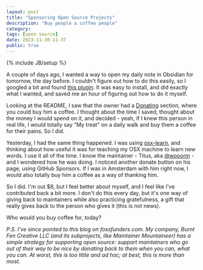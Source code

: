 ```yaml
---
layout: post
title: "Sponsoring Open Source Projects"
description: "Buy people a coffee people"
category:
tags: [open source]
date: 2023-11-30-11-37
public: true
---
```

{% include JB/setup %}

A couple of days ago, I wanted a way to open my daily note in Obsidian for tomorrow, the day before. I couldn't figure out how to do this easily, so I googled a bit and found [this plugin](https://github.com/frankolson/obsidian-tomorrows-daily-note). It was easy to install, and did exactly what I wanted, and saved me an hour of figuring out how to do it myself.

Looking at the README, I saw that the owner had a [Donating](https://github.com/frankolson/obsidian-tomorrows-daily-note#donating) section, where you could buy him a coffee. I thought about the time I saved, thought about the money I would spend on it, and decided - yeah, if I knew this person in real life, I would totally say "My treat" on a daily walk and buy them a coffee for their pains. So I did.

Yesterday, I had the same thing happened. I was using [osx-learn](https://github.com/wooorm/osx-learn), and thinking about how useful it was for teaching my OSX machine to learn new words. I use it all of the time. I know the maintainer - Titus, aka [@wooorm](https://github.com/wooorm) - and I wondered how he was doing. I noticed another donate button on his page, using GitHub Sponsors. If I was in Amsterdam with him right now, I would also totally buy him a coffee as a way of thanking him.

So I did. I'm out $8, but I feel better about myself, and I feel like I've contributed back a bit more. I don't do this every day, but it's one way of giving back to maintainers while also practicing gratefulness, a gift that really gives back to the person who gives it (this is not news).

Who would you buy coffee for, today?

*P.S. I've since pointed to this blog on fossfunders.com.  My company, Burnt Fen Creative LLC (and its subprojects, like Maintainer Mountaineer) has a simple strategy for supporting open source: support maintainers who go out of their way to be nice by donating back to them when you can, what you can. At worst, this is too little and ad hoc; at best, this is more than most.*